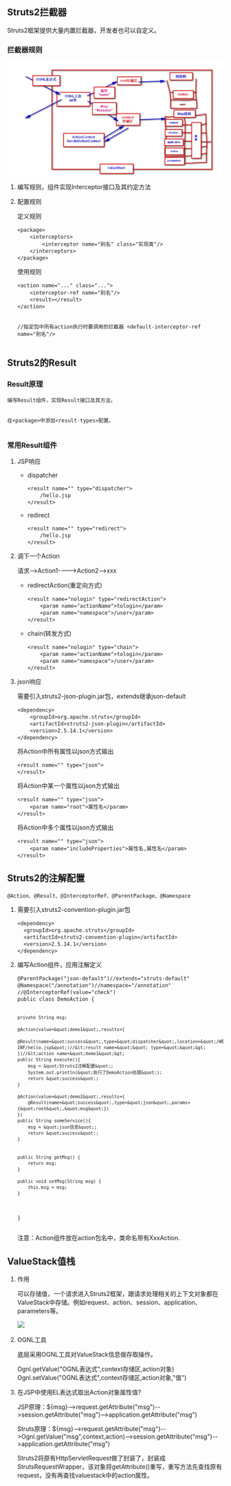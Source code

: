 <h2>Struts2拦截器</h2>
<p>Struts2框架提供大量内置拦截器，开发者也可以自定义。</p>
<h3>拦截器规则</h3>
<p><img src="interceptor.png" /></p>
<ol>
<li>
<p>编写规则，组件实现Interceptor接口及其约定方法</p>
</li>
<li>
<p>配置规则</p>
<p>定义规则</p>
<pre><code>&lt;package&gt;
    &lt;interceptors&gt;
        &lt;interceptor name=&quot;别名&quot; class=&quot;实现类&quot;/&gt;
    &lt;/interceptors&gt;
&lt;/package&gt;
</code></pre>

<p>使用规则</p>
<pre><code>&lt;action name=&quot;...&quot; class=&quot;...&quot;&gt;
    &lt;interceptor-ref name=&quot;别名&quot;/&gt;
    &lt;result&gt;&lt;/result&gt;
&lt;/action&gt;

//指定包中所有action执行时要调用的拦截器
&lt;default-interceptor-ref name=&quot;别名&quot;/&gt;
</code></pre>

</li>
</ol>
<h2>Struts2的Result</h2>
<h3>Result原理</h3>
<pre><code>编写Result组件，实现Result接口及其方法。

在&lt;package&gt;中添加&lt;result-types&gt;配置。
</code></pre>

<h3>常用Result组件</h3>
<ol>
<li>
<p>JSP响应</p>
<ul>
<li>
<p>dispatcher</p>
<pre><code>&lt;result name=&quot;&quot; type=&quot;dispatcher&quot;&gt;
    /hello.jsp
&lt;/result&gt;
</code></pre>

</li>
<li>
<p>redirect</p>
<pre><code>&lt;result name=&quot;&quot; type=&quot;redirect&quot;&gt;
    /hello.jsp
&lt;/result&gt;
</code></pre>

</li>
</ul>
</li>
<li>
<p>调下一个Action</p>
<p>请求--&gt;Action1----&gt;Action2--&gt;xxx</p>
<ul>
<li>
<p>redirectAction(重定向方式)</p>
<pre><code>&lt;result name=&quot;nologin&quot; type=&quot;redirectAction&quot;&gt;
    &lt;param name=&quot;actionName&quot;&gt;tologin&lt;/param&gt;
    &lt;param name=&quot;namespace&quot;&gt;/user&lt;/param&gt;
&lt;/result&gt;
</code></pre>

</li>
<li>
<p>chain(转发方式)</p>
<pre><code>&lt;result name=&quot;nologin&quot; type=&quot;chain&quot;&gt;
    &lt;param name=&quot;actionName&quot;&gt;tologin&lt;/param&gt;
    &lt;param name=&quot;namespace&quot;&gt;/user&lt;/param&gt;
&lt;/result&gt;
</code></pre>

</li>
</ul>
</li>
<li>
<p>json响应</p>
<p>需要引入struts2-json-plugin.jar包，extends继承json-default</p>
<pre><code>&lt;dependency&gt;
    &lt;groupId&gt;org.apache.struts&lt;/groupId&gt;
    &lt;artifactId&gt;struts2-json-plugin&lt;/artifactId&gt;
    &lt;version&gt;2.5.14.1&lt;/version&gt;
&lt;/dependency&gt;
</code></pre>

<p>将Action中所有属性以json方式输出</p>
<pre><code>&lt;result name=&quot;&quot; type=&quot;json&quot;&gt;
&lt;/result&gt;
</code></pre>

<p>将Action中某一个属性以json方式输出</p>
<pre><code>&lt;result name=&quot;&quot; type=&quot;json&quot;&gt;
    &lt;param name=&quot;root&quot;&gt;属性名&lt;/param&gt;
&lt;/result&gt;
</code></pre>

<p>将Action中多个属性以json方式输出</p>
<pre><code>&lt;result name=&quot;&quot; type=&quot;json&quot;&gt;
    &lt;param name=&quot;includeProperties&quot;&gt;属性名,属性名&lt;/param&gt;
&lt;/result&gt;
</code></pre>

</li>
</ol>
<h2>Struts2的注解配置</h2>
<pre><code>@Action、@Result、@InterceptorRef、@ParentPackage、@Namespace
</code></pre>

<ol>
<li>
<p>需要引入struts2-convention-plugin.jar包</p>
<pre><code>&lt;dependency&gt;
  &lt;groupId&gt;org.apache.struts&lt;/groupId&gt;
  &lt;artifactId&gt;struts2-convention-plugin&lt;/artifactId&gt;
  &lt;version&gt;2.5.14.1&lt;/version&gt;
&lt;/dependency&gt;
</code></pre>

</li>
<li>
<p>编写Action组件，应用注解定义</p>
<pre><code>@ParentPackage(&quot;json-default&quot;)//extends=&quot;struts-default&quot;
@Namespace(&quot;/annotation&quot;)//namespace=&quot;/annotation&quot;
//@InterceptorRef(value=&quot;check&quot;)
public class DemoAction {

    private String msg;

    @Action(value=&quot;demo1&quot;,results={
        @Result(name=&quot;success&quot;,type=&quot;dispatcher&quot;,location=&quot;/WEB-INF/hello.jsp&quot;)//&lt;result name=&quot;&quot; type=&quot;&quot;&gt;
    })//&lt;action name=&quot;demo1&quot;&gt;
    public String execute(){
        msg = &quot;Struts2注解配置&quot;;
        System.out.println(&quot;执行了DemoAction处理&quot;);
        return &quot;success&quot;;
    }

    @Action(value=&quot;demo2&quot;,results={
        @Result(name=&quot;success&quot;,type=&quot;json&quot;,params={&quot;root&quot;,&quot;msg&quot;})
    })
    public String someService(){
        msg = &quot;json信息&quot;;
        return &quot;success&quot;;
    }


    public String getMsg() {
        return msg;
    }

    public void setMsg(String msg) {
        this.msg = msg;
    }

}
</code></pre>

<p>注意：Action组件放在action包名中，类命名带有XxxAction.</p>
</li>
</ol>
<h2>ValueStack值栈</h2>
<ol>
<li>
<p>作用</p>
<p>可以存储值，一个请求进入Struts2框架，跟请求处理相关的上下文对象都在ValueStack中存储。例如request、action、session、application、parameters等。</p>
<p><img src="valuestack.png" /></p>
</li>
<li>
<p>OGNL工具</p>
<p>底层采用OGNL工具对ValueStack信息做存取操作。</p>
<p>Ognl.getValue(&quot;OGNL表达式&quot;,context存储区,action对象)
Ognl.setValue(&quot;OGNL表达式&quot;,context存储区,action对象,&quot;值&quot;)</p>
</li>
<li>
<p>在JSP中使用EL表达式取出Action对象属性值?</p>
<p>JSP原理：${msg}--&gt;request.getAttribute(&quot;msg&quot;)--&gt;session.getAttribute(&quot;msg&quot;)--&gt;application.getAttribute(&quot;msg&quot;)</p>
<p>Struts原理：${msg}--&gt;request.getAttribute(&quot;msg&quot;)--&gt;Ognl.getValue(&quot;msg&quot;,context,action)--&gt;session.getAttribute(&quot;msg&quot;)--&gt;application.getAttribute(&quot;msg&quot;)</p>
<p>Struts2将原有HttpServletRequest做了封装了，封装成StrutsRequestWrapper，该对象将getAttribute()重写，重写方法先查找原有request，没有再查找valuestack中的action属性。</p>
</li>
</ol>


